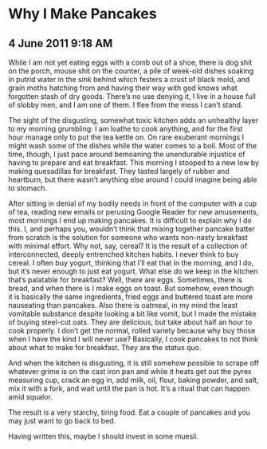 # Why I Make Pancakes
## 4 June 2011 9:18 AM

While I am not yet eating eggs with a comb out of a shoe, there is dog shit on the porch, mouse shit on the counter, a pile of week-old dishes soaking in putrid water in the sink behind which festers a crust of black mold, and grain moths hatching from and having their way with god knows what forgotten stash of dry goods. There’s no use denying it, I live in a house full of slobby men, and I am one of them. I flee from the mess I can’t stand.

The sight of the disgusting, somewhat toxic kitchen adds an unhealthy layer to my morning grumbling: I am loathe to cook anything, and for the first hour manage only to put the tea kettle on. On rare exuberant mornings I might wash some of the dishes while the water comes to a boil. Most of the time, though, I just pace around bemoaning the unendurable injustice of having to prepare and eat breakfast. This morning I stooped to a new low by making quesadillas for breakfast. They tasted largely of rubber and heartburn, but there wasn’t anything else around I could imagine being able to stomach.

After sitting in denial of my bodily needs in front of the computer with a cup of tea, reading new emails or perusing Google Reader for new amusements, most mornings I end up making pancakes. It is difficult to explain why I do this. I, and perhaps you, wouldn’t think that mixing together pancake batter from scratch is the solution for someone who wants non-nasty breakfast with minimal effort. Why not, say, cereal? It is the result of a collection of interconnected, deeply entrenched kitchen habits. I never think to buy cereal. I often buy yogurt, thinking that I’ll eat that in the morning, and I do, but it’s never enough to just eat yogurt. What else do we keep in the kitchen that’s palatable for breakfast? Well, there are eggs. Sometimes, there is bread, and when there is I make eggs on toast. But somehow, even though it is basically the same ingredients, fried eggs and buttered toast are more nauseating than pancakes. Also there is oatmeal, in my mind the least vomitable substance despite looking a bit like vomit, but I made the mistake of buying steel-cut oats. They are delicious, but take about half an hour to cook properly. I don’t get the normal, rolled variety because why buy those when I have the kind I will never use? Basically, I cook pancakes to not think about what to make for breakfast. They are the status quo.

And when the kitchen is disgusting, it is still somehow possible to scrape off whatever grime is on the cast iron pan and while it heats get out the pyrex measuring cup, crack an egg in, add milk, oil, flour, baking powder, and salt, mix it with a fork, and wait until the pan is hot. It’s a ritual that can happen amid squalor.

The result is a very starchy, tiring food. Eat a couple of pancakes and you may just want to go back to bed.

Having written this, maybe I should invest in some muesli.